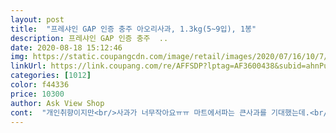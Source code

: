```yaml
---
layout: post 
title:  "프레샤인 GAP 인증 충주 아오리사과, 1.3kg(5~9입), 1봉" 
description: 프레샤인 GAP 인증 충주  ..
date: 2020-08-18 15:12:46 
img: https://static.coupangcdn.com/image/retail/images/2020/07/16/10/7/ff5b3b6b-770e-4a77-8257-07c9025e0487.jpg 
linkUrl: https://link.coupang.com/re/AFFSDP?lptag=AF3600438&subid=ahnPublicAsk&pageKey=1830063608&itemId=3113076217&vendorItemId=71100818293&traceid=V0-113-51fc4a5541f3350d 
categories: [1012] 
color: f44336 
price: 10300 
author: Ask View Shop 
cont:  "개인취향이지만<br/>사과가 너무작아요ㅠㅠ 마트에서파는 큰사과를 기대했는데.<br/>.<br/> 맛도 쏘쏘입니다... <br/> 품질대비 비싸요<br/>아주시어서 쥬스용으로<br/>작고 시고 단맛도 없고 그저그래요.<br/><br/>추천 하지 않읍니다.<br/><br/>풋사과입니다<br/>" 
---
```

